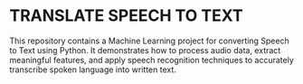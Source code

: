<h1 >TRANSLATE SPEECH TO TEXT</h1>
<p>This repository contains a Machine Learning project for converting Speech to Text using Python. It demonstrates how to process audio data, extract meaningful features, and apply speech recognition techniques to accurately transcribe spoken language into written text.</p>
</br>
